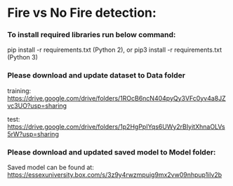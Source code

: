 # Fire vs No Fire detection:

### To install required libraries run below command:
 pip install -r requirements.txt (Python 2), or pip3 install -r requirements.txt (Python 3)
 
### Please download and update dataset to Data folder

training: https://drive.google.com/drive/folders/1ROcB6ncN404pyQy3VFc0yv4a8JZvc3UO?usp=sharing

test: https://drive.google.com/drive/folders/1p2HgPpIYqs6UWy2rBIyitXhnaOLVs5rW?usp=sharing

### Please download and updated saved model to Model folder:
Saved model can be found at: https://essexuniversity.box.com/s/3z9y4rwzmpuig9mx2vw09nhpup1ilv2b

